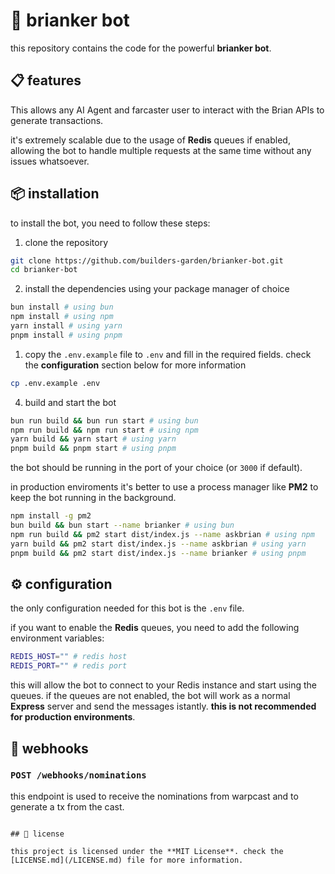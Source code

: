 # 🤖 brianker bot

this repository contains the code for the powerful **brianker bot**.

## 📋 features

This allows any AI Agent and farcaster user to interact with the Brian APIs to generate transactions.

it's extremely scalable due to the usage of **Redis** queues if enabled, allowing the bot to handle multiple requests at the same time without any issues whatsoever.

## 📦 installation

to install the bot, you need to follow these steps:

1. clone the repository

```bash
git clone https://github.com/builders-garden/brianker-bot.git
cd brianker-bot
```

2. install the dependencies using your package manager of choice

```bash
bun install # using bun
npm install # using npm
yarn install # using yarn
pnpm install # using pnpm
```

1. copy the `.env.example` file to `.env` and fill in the required fields. check the **configuration** section below for more information

```bash
cp .env.example .env
```

4. build and start the bot

```bash
bun run build && bun run start # using bun
npm run build && npm run start # using npm
yarn build && yarn start # using yarn
pnpm build && pnpm start # using pnpm
```

the bot should be running in the port of your choice (or `3000` if default).

in production enviroments it's better to use a process manager like **PM2** to keep the bot running in the background.

```bash
npm install -g pm2
bun build && bun start --name brianker # using bun
npm run build && pm2 start dist/index.js --name askbrian # using npm
yarn build && pm2 start dist/index.js --name askbrian # using yarn
pnpm build && pm2 start dist/index.js --name brianker # using pnpm
```

## ⚙️ configuration

the only configuration needed for this bot is the `.env` file. 

if you want to enable the **Redis** queues, you need to add the following environment variables:

```bash
REDIS_HOST="" # redis host
REDIS_PORT="" # redis port
```

this will allow the bot to connect to your Redis instance and start using the queues. if the queues are not enabled, the bot will work as a normal **Express** server and send the messages istantly. **this is not recommended for production environments**.

## 📡 webhooks

### `POST /webhooks/nominations`

this endpoint is used to receive the nominations from warpcast and to generate a tx from the cast.

```

## 📝 license

this project is licensed under the **MIT License**. check the [LICENSE.md](/LICENSE.md) file for more information.
